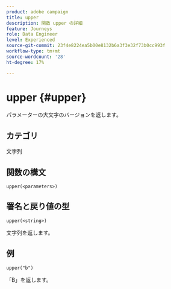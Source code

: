 ```yaml
---
product: adobe campaign
title: upper
description: 関数 upper の詳細
feature: Journeys
role: Data Engineer
level: Experienced
source-git-commit: 23f4e8224ea5b00e8132b6a3f3e32f73b0cc993f
workflow-type: tm+mt
source-wordcount: '28'
ht-degree: 17%

---
```


# upper {#upper}

パラメーターの大文字のバージョンを返します。

## カテゴリ

文字列

## 関数の構文

`upper(<parameters>)`

## 署名と戻り値の型

`upper(<string>)`

文字列を返します。

## 例

`upper("b")`

「B」を返します。
